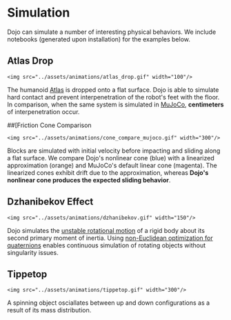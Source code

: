# Simulation 

Dojo can simulate a number of interesting physical behaviors. 
We include notebooks (generated upon installation) for the examples below.

## Atlas Drop

```@raw html
<img src="../assets/animations/atlas_drop.gif" width="100"/>
```
The humanoid [Atlas](https://www.bostondynamics.com/atlas) is dropped onto a flat surface. 
Dojo is able to simulate hard contact and prevent interpenetration of the robot's feet with the floor.
In comparison, when the same system is simulated in [MuJoCo](https://mujoco.org), **centimeters** of interpenetration occur.


##[Friction Cone Comparison

```@raw html
<img src="../assets/animations/cone_compare_mujoco.gif" width="300"/>
```
Blocks are simulated with initial velocity before impacting and sliding along a flat surface. We compare Dojo's nonlinear cone (blue) with a linearized approximation (orange) and MuJoCo's default linear cone (magenta). The linearized cones exhibit drift due to the approximation, whereas **Dojo's nonlinear cone produces the expected sliding behavior**.

## Dzhanibekov Effect

```@raw html
<img src="../assets/animations/dzhanibekov.gif" width="150"/>
```
Dojo simulates the [unstable rotational motion](https://en.wikipedia.org/wiki/Tennis_racket_theorem) of a rigid body about its second primary moment of inertia. Using [non-Euclidean optimization for quaternions](https://roboticexplorationlab.org/papers/planning_with_attitude.pdf) enables continuous simulation of rotating objects without singularity issues.

## Tippetop

```@raw html
<img src="../assets/animations/tippetop.gif" width="300"/>
```

A spinning object osciallates between up and down configurations as a result of its mass distribution.



